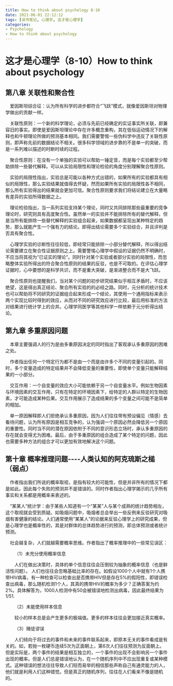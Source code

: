 ```yaml
---
title: How to think about psychology 8-10
date: 2021-06-01 22:12:12
tags: [读书笔记, 心理学, 这才是心理学]
categories:
- Psychology
- How to think about psychology
---
```


# 这才是心理学（8-10）How to think about psychology

## 第八章 关联性和聚合性

&emsp;爱因斯坦综合征：认为所有科学的进步都符合“飞跃”模式，就像爱因斯坦对物理学做出的贡献一样。

&emsp;关联性原则：一个新的科学理论，必须与先前已经确定的实证事实所关联，即兼容旧的事实。即使是爱因斯坦理论中存在许多概念重构，其在低俗运动情况下的解释也和牛顿理论所做的预测基本相同。我们需要警惕一些伪科学中违反了关联性原则，即声称先前的数据结论不相关。很多科学领域的进步靠的不是单一的突破，而是一系列难以描述的时断时续的过程。

&emsp;聚合性原则：在没有一个单独的实验可以帮助一锤定音，而是每个实验都至少帮助排除一些替代解释。可以从实验局限性和理论检验的角度分别理解聚合性原则。

<!--more-->

&emsp;实验的局限性指出，实验总是可能以各种方式出错的，如果所有的实验都具有相似的局限性，那么实验结果就值得去怀疑，然而如果所有实验的局限性各不相同，那么所有实验得出的结果就会更加可信。聚合性原则要求我们将结论建立在大量略有差异的实验所得数据之上。

&emsp;理论检验指出，当一系列实验支持某个理论，同时又共同排除那些最重要的竞争理论时，研究则具有高度聚合性。虽然单一的实验并不能排除所有的替代解释，但是当所有能排除一些替代解释的实验组合起来，如果数据都呈现出某种特定的趋势，那么就能产生一个强有力的结论。即得出结论需要多个实验综合，并且评判是否具有聚合性。

&emsp;心理学实验的诊断性往往较低，即经常只能排除一小部分替代解释，所以得出结论需要建立在聚合性证据原则之上。需要警惕心理学中假设的证据仍然不明确时，不应当将其视为“已证实的理论”。同时针对某个实验或者部分实验的局限性，而忽略整体实验所得出的符合聚合性原则的结果的反驳，也是不可取的。在评估心理学证据时，心中要想的是科学共识，而不是重大突破，是渐进整合而不是大飞跃。

&emsp;聚合性原则也提醒我们，当对某个问题的初步研究结果似乎相互矛盾时，不应该绝望，这是得出真正结论、聚合所有实验的的必经之路。同时，元分析的统计技术也可以帮助将不同研究的证据组合起来形成一个结论，其使用一个通用指标来表示两个实现比较时得到的效应，从而对不同的研究效应进行比较，最后用标准的方法对结果进行统计学上的合并。心理学同医学等其他科学一样依赖于元分析得出结论。

## 第九章 多重原因问题

&emsp;本章主要强调人的行为是由多重原因决定的同时指出了客观承认多重原因的困难之处。

&emsp;作者指出任何一个特定行为都不是由一个而是由许多个不同的变量引起的。同时，多个变量造成的特定结果并不会降低变量的重要性，即使单个变量只能解释结果的一小部分。

&emsp;交互作用：一个自变量的效应大小可能依赖于另一个自变量水平。例如生物因素与环境因素的交互作用，只有在特定的环境因素下，给特定的人群以特定的生物因素，才可能造成某种后果。交互作用展示了造成结果的多个变量之间可能不是简单的相加。

&emsp;单一原因解释即人们拒绝承认多重原因，因为人们往往带有预设偏见（情感）去看待问题，认为所有原因是相互竞争的，认为强调一个原因必然会降低另一个原因的重要性。同时当不同的潜在原因依附于不同的意识形态立场时，承认多重原因的存在就会变得尤为困难。最后，由于多重原因的组合造成了某个特定的问题，因此也需要多种方法的组合才可以更加有效地解决这个问题。

## 第十章 概率推理问题----人类认知的阿克琉斯之槌（弱点）

&emsp;作者指出我们所说的概率取视，是指有较大的可能性，但是并非所有的情况下都是如此。因此每个失败的预测并不是错误的。同时作者指出心理学揭示的几乎所有事实和关系都是用概率来表述的。

&emsp;“某某人”统计学：由于某些人知道有一个“某某”人与某个成熟的统计趋势相左，这个取视就会受到质疑。如吸烟问题中，吸烟者总会举出一些反例来反驳研究对吸烟有害健康的结论。人们通常使用“某某人”的论据来反驳心理学上的研究成果，但是心理学也是概率性的，其是对群体的总体趋势进行的预测，即总体预测或者统计预测。

&emsp;社会越复杂，人们就越需要概率思维。作者指出了概率推理中的一些常见误区：

&emsp;&emsp;（1）未充分使用概率信息

&emsp;&emsp;人们在做出决策时，具体的单个信息往往会压倒较为抽象的概率信息（也是鲜活性问题）。 人们也往往会忽略基础比率的存在。如假设1000个人中就有1个人携带HIV病毒，有一种检查可以检查出是否携带HIV但是存在5%的假阳性，即错误检查出病毒，那么随机检测1个人，其真的携带HIV的概率为多少？正确答案为约2%。具体解答为，1000人检测中有50会被错误地检测出病毒，因此最终结果为1/51.

&emsp;&emsp;（2）未能使用样本信息

&emsp;&emsp;较小的样本总是会产生更多的极端值。更多的样本往往会更加接近真实概率。

&emsp;&emsp;（3）赌徒谬误

&emsp;&emsp;人们倾向于将过去的事件和未来的事件联系起来，即原本无关的事件看成是有关的。如，若抛一枚硬币连续5次为正面朝上，第6次人们往往预测为反面朝上。但是实际是，两个事件的结果是相互独立的，一个事件的出现不会影响另一个事件出现的概率。但是人们总是错误地认为，在一个随机序列中不应出现重复或某种模式。这种错误的想法往往导致人们轻而易举的相信那些声称自己有通灵能力的人，他们就是利用人们这种错觉。但是真正的随机序列，往往在人们看来不像是随机的。







